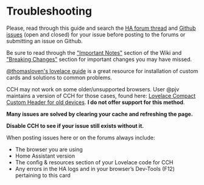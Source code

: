 <!-- Disable sidebar -->
<script>
let sidebar = document.getElementsByClassName("col-md-3")[0];
sidebar.parentNode.removeChild(sidebar);
document.getElementsByClassName("col-md-9")[0].style.cssText = "width:70%;display:block;margin-left:15%";
</script>
<!-- Disable sidebar -->

# Troubleshooting

Please, read through this guide and search the [HA forum thread](https://community.home-assistant.io/t/compact-custom-header) and [Github issues](https://github.com/maykar/compact-custom-header/issues?utf8=%E2%9C%93&q=is%3Aissue) (open and closed) for your issue before posting to the forums or submitting an issue on Github.

Be sure to read through the ["Important Notes"](https://maykar.github.io/compact-custom-header/#important-notes) section of the Wiki and ["Breaking Changes"](https://maykar.github.io/compact-custom-header/#breaking-changes) section for important changes you may have missed.

[@thomasloven's lovelace guide](https://github.com/thomasloven/hass-config/wiki/Lovelace-Plugins) is a great resource for installation of custom cards and solutions to common problems.

CCH may not work on some older/unsupported browsers. User @pjv maintains a version of CCH for those cases, found here: [Lovelace Compact Custom Header for old devices](https://gist.github.com/pjv/521073b982e37418339afbf420691310). **I do not offer support for this method**.

**Many issues are solved by clearing your cache and refreshing the page.**

**Disable CCH to see if your issue still exists without it.**

When posting issues here or on the forums always include:

* The browser you are using
* Home Assistant version
* The config & resources section of your Lovelace code for CCH
* Any errors in the HA logs and in your browser’s Dev-Tools (F12) pertaining to this card
